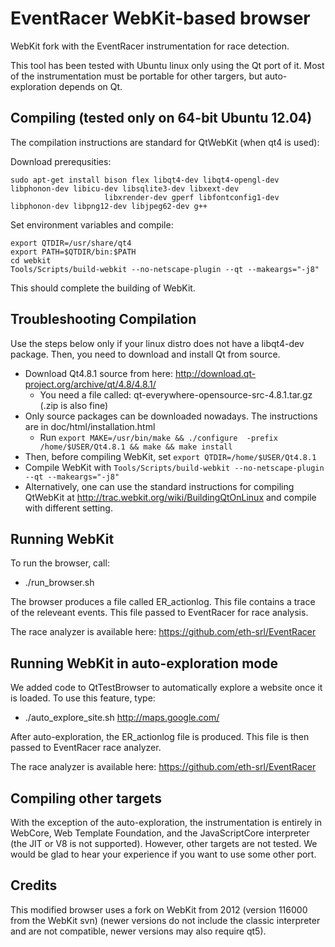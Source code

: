 EventRacer WebKit-based browser
===============================

WebKit fork with the EventRacer instrumentation for race detection.


This tool has been tested with Ubuntu linux only using the Qt port of it. Most of the instrumentation must be
portable for other targers, but auto-exploration depends on Qt.


Compiling (tested only on 64-bit Ubuntu 12.04)
----------------------------------------------

The compilation instructions are standard for QtWebKit (when qt4 is used):

Download prerequsities:

```
sudo apt-get install bison flex libqt4-dev libqt4-opengl-dev libphonon-dev libicu-dev libsqlite3-dev libxext-dev 
                     libxrender-dev gperf libfontconfig1-dev libphonon-dev libpng12-dev libjpeg62-dev g++
```

Set environment variables and compile:

```
export QTDIR=/usr/share/qt4
export PATH=$QTDIR/bin:$PATH
cd webkit
Tools/Scripts/build-webkit --no-netscape-plugin --qt --makeargs="-j8"
```
This should complete the building of WebKit. 


Troubleshooting Compilation
---------------------------

Use the steps below only if your linux distro does not have a libqt4-dev package. Then, you need to download and install Qt from source.
 * Download Qt4.8.1 source from here: http://download.qt-project.org/archive/qt/4.8/4.8.1/
    * You need a file called:  qt-everywhere-opensource-src-4.8.1.tar.gz (.zip is also fine)
 * Only source packages can be downloaded nowadays. The instructions are in doc/html/installation.html
    * Run ```export MAKE=/usr/bin/make && ./configure  -prefix /home/$USER/Qt4.8.1 && make && make install```
 * Then, before compiling WebKit, set ```export QTDIR=/home/$USER/Qt4.8.1```
 * Compile WebKit with ``` Tools/Scripts/build-webkit --no-netscape-plugin --qt --makeargs="-j8" ```
 * Alternatively, one can use the standard instructions for compiling QtWebKit at
http://trac.webkit.org/wiki/BuildingQtOnLinux and compile with different setting.

Running WebKit
--------------

To run the browser, call:
   * ./run_browser.sh

The browser produces a file called ER_actionlog. This file contains a trace of the releveant events. This file
passed to EventRacer for race analysis. 

The race analyzer is available here: https://github.com/eth-srl/EventRacer

Running WebKit in auto-exploration mode
---------------------------------------

We added code to QtTestBrowser to automatically explore a website once it is loaded. To use this feature, type:

   * ./auto_explore_site.sh http://maps.google.com/

After auto-exploration, the ER_actionlog file is produced. This file is then passed to EventRacer race analyzer.

The race analyzer is available here: https://github.com/eth-srl/EventRacer

Compiling other targets
-----------------------

With the exception of the auto-exploration, the instrumentation is entirely in WebCore, Web Template Foundation, and
the JavaScriptCore interpreter (the JIT or V8 is not supported). However, other targets are not
tested. We would be glad to hear your experience if you want to use some other port.

Credits
-------

This modified browser uses a fork on WebKit from 2012 (version 116000 from the WebKit svn)
(newer versions do not include the classic interpreter and are not compatible, newer versions may also require qt5).

